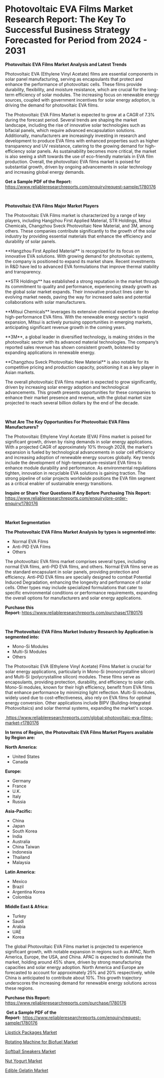 <p><h1>Photovoltaic EVA Films Market Research Report: The Key To Successful Business Strategy Forecasted for Period from 2024 - 2031</h1></p><p><strong>Photovoltaic EVA Films Market Analysis and Latest Trends</strong></p>
<p><p>Photovoltaic EVA (Ethylene Vinyl Acetate) films are essential components in solar panel manufacturing, serving as encapsulants that protect and enhance the performance of photovoltaic cells. These films provide durability, flexibility, and moisture resistance, which are crucial for the long-term efficiency of solar modules. The increasing focus on renewable energy sources, coupled with government incentives for solar energy adoption, is driving the demand for photovoltaic EVA films.</p><p>The Photovoltaic EVA Films Market is expected to grow at a CAGR of 7.3% during the forecast period. Several trends are shaping the market landscape, including the rise of innovative solar technologies such as bifacial panels, which require advanced encapsulation solutions. Additionally, manufacturers are increasingly investing in research and development to produce EVA films with enhanced properties such as higher transparency and UV resistance, catering to the growing demand for high-efficiency solar panels. As sustainability becomes more critical, the market is also seeing a shift towards the use of eco-friendly materials in EVA film production. Overall, the photovoltaic EVA films market is poised for substantial growth, driven by ongoing advancements in solar technology and increasing global energy demands.</p></p>
<p><strong>Get a Sample PDF of the Report:&nbsp;</strong> <a href="https://www.reliableresearchreports.com/enquiry/request-sample/1780176?utm_campaign=7&utm_medium=2&utm_source=Github&utm_content=ia&utm_term=09102024&utm_id=photovoltaic-eva-films">https://www.reliableresearchreports.com/enquiry/request-sample/1780176</a></p>
<p>&nbsp;</p>
<p><strong>Photovoltaic EVA Films Major Market Players</strong></p>
<p><p>The Photovoltaic EVA Films market is characterized by a range of key players, including Hangzhou First Applied Material, STR Holdings, Mitsui Chemicals, Changzhou Sveck Photovoltaic New Material, and 3M, among others. These companies contribute significantly to the growth of the solar industry by providing essential materials that enhance the efficiency and durability of solar panels.</p><p>**Hangzhou First Applied Material** is recognized for its focus on innovative EVA solutions. With growing demand for photovoltaic systems, the company is positioned to expand its market share. Recent investments in R&D have led to advanced EVA formulations that improve thermal stability and transparency.</p><p>**STR Holdings** has established a strong reputation in the market through its commitment to quality and performance, experiencing steady growth as the global solar market expands. Their innovative product lines cater to evolving market needs, paving the way for increased sales and potential collaborations with solar manufacturers.</p><p>**Mitsui Chemicals** leverages its extensive chemical expertise to develop high-performance EVA films. With the renewable energy sector's rapid expansion, Mitsui is actively pursuing opportunities in emerging markets, anticipating significant revenue growth in the coming years.</p><p>**3M**, a global leader in diversified technology, is making strides in the photovoltaic sector with its advanced material technologies. The company’s reported sales revenue has shown consistent growth, bolstered by expanding applications in renewable energy.</p><p>**Changzhou Sveck Photovoltaic New Material** is also notable for its competitive pricing and production capacity, positioning it as a key player in Asian markets.</p><p>The overall photovoltaic EVA films market is expected to grow significantly, driven by increasing solar energy adoption and technological advancements. This growth presents opportunities for these companies to enhance their market presence and revenue, with the global market size projected to reach several billion dollars by the end of the decade.</p></p>
<p>&nbsp;</p>
<p><strong>What Are The Key Opportunities For Photovoltaic EVA Films Manufacturers?</strong></p>
<p><p>The Photovoltaic Ethylene Vinyl Acetate (EVA) Films market is poised for significant growth, driven by rising demands in solar energy applications. With a projected CAGR of approximately 10% through 2028, the market's expansion is fueled by technological advancements in solar cell efficiency and increasing adoption of renewable energy sources globally. Key trends include the development of high-temperature-resistant EVA films to enhance module durability and performance. As environmental regulations tighten, innovation in recyclable EVA solutions is gaining traction. The strong pipeline of solar projects worldwide positions the EVA film segment as a critical enabler of sustainable energy transitions.</p></p>
<p><strong>Inquire or Share Your Questions If Any Before Purchasing This Report:</strong> <a href="https://www.reliableresearchreports.com/enquiry/pre-order-enquiry/1780176?utm_campaign=7&utm_medium=2&utm_source=Github&utm_content=ia&utm_term=09102024&utm_id=photovoltaic-eva-films">https://www.reliableresearchreports.com/enquiry/pre-order-enquiry/1780176</a></p>
<p>&nbsp;</p>
<p><strong>Market Segmentation</strong></p>
<p><strong>The Photovoltaic EVA Films Market Analysis by types is segmented into:</strong></p>
<p><ul><li>Normal EVA Films</li><li>Anti-PID EVA Films</li><li>Others</li></ul></p>
<p><p>The photovoltaic EVA films market comprises several types, including normal EVA films, anti-PID EVA films, and others. Normal EVA films serve as the standard encapsulant in solar panels, providing protection and efficiency. Anti-PID EVA films are specially designed to combat Potential Induced Degradation, enhancing the longevity and performance of solar cells. Other types may include specialized formulations that cater to specific environmental conditions or performance requirements, expanding the overall options for manufacturers and solar energy applications.</p></p>
<p><strong>Purchase this Report:&nbsp;</strong><a href="https://www.reliableresearchreports.com/purchase/1780176?utm_campaign=7&utm_medium=2&utm_source=Github&utm_content=ia&utm_term=09102024&utm_id=photovoltaic-eva-films">https://www.reliableresearchreports.com/purchase/1780176</a></p>
<p>&nbsp;</p>
<p><strong>The Photovoltaic EVA Films Market Industry Research by Application is segmented into:</strong></p>
<p><ul><li>Mono-Si Modules</li><li>Multi-Si Modules</li><li>Others</li></ul></p>
<p><p>The Photovoltaic EVA (Ethylene Vinyl Acetate) Films Market is crucial for solar energy applications, particularly in Mono-Si (monocrystalline silicon) and Multi-Si (polycrystalline silicon) modules. These films serve as encapsulants, providing protection, durability, and efficiency to solar cells. Mono-Si modules, known for their high efficiency, benefit from EVA films that enhance performance by minimizing light reflection. Multi-Si modules, widely used due to cost-effectiveness, also rely on EVA films for optimal energy conversion. Other applications include BIPV (Building-Integrated Photovoltaics) and solar thermal systems, expanding the market's scope.</p></p>
<p><a href="https://www.reliableresearchreports.com/global-photovoltaic-eva-films-market-r1780176?utm_campaign=7&utm_medium=2&utm_source=Github&utm_content=ia&utm_term=09102024&utm_id=photovoltaic-eva-films">&nbsp;https://www.reliableresearchreports.com/global-photovoltaic-eva-films-market-r1780176</a></p>
<p><strong>In terms of Region, the Photovoltaic EVA Films Market Players available by Region are:</strong></p>
<p>
    <p> <strong> North America: </strong>
        <ul>
            <li>United States</li>
            <li>Canada</li>
        </ul>
        </p> 
    <p> <strong> Europe: </strong>
        <ul>
            <li>Germany</li>
            <li>France</li>
            <li>U.K.</li>
            <li>Italy</li>
            <li>Russia</li>
        </ul>
        </p> 
    <p> <strong> Asia-Pacific: </strong>
        <ul>
            <li>China</li>
            <li>Japan</li>
            <li>South Korea</li>
            <li>India</li>
            <li>Australia</li>
            <li>China Taiwan</li>
            <li>Indonesia</li>
            <li>Thailand</li>
            <li>Malaysia</li>
        </ul>
        </p> 
    <p> <strong> Latin America: </strong>
        <ul>
            <li>Mexico</li>
            <li>Brazil</li>
            <li>Argentina Korea</li>
            <li>Colombia</li>
        </ul>
        </p> 
    <p> <strong> Middle East & Africa: </strong>
        <ul>
            <li>Turkey</li>
            <li>Saudi</li>
            <li>Arabia</li>
            <li>UAE</li>
            <li>Korea</li>
        </ul>
    </p>
    </p>
<p><p>The global Photovoltaic EVA Films market is projected to experience significant growth, with notable expansion in regions such as APAC, North America, Europe, the USA, and China. APAC is expected to dominate the market, holding around 45% share, driven by strong manufacturing capacities and solar energy adoption. North America and Europe are forecasted to account for approximately 25% and 20% respectively, while China is anticipated to contribute about 10%. This growth trajectory underscores the increasing demand for renewable energy solutions across these regions.</p></p>
<p><strong>Purchase this Report: </strong><a href="https://www.reliableresearchreports.com/purchase/1780176?utm_campaign=7&utm_medium=2&utm_source=Github&utm_content=ia&utm_term=09102024&utm_id=photovoltaic-eva-films">https://www.reliableresearchreports.com/purchase/1780176</a></p>
<p>&nbsp;<strong>Get a Sample PDF of the Report:&nbsp;&nbsp;</strong><a href="https://www.reliableresearchreports.com/enquiry/request-sample/1780176?utm_campaign=7&utm_medium=2&utm_source=Github&utm_content=ia&utm_term=09102024&utm_id=photovoltaic-eva-films">https://www.reliableresearchreports.com/enquiry/request-sample/1780176</a></p>
<p><strong></strong></p>
<p><p><a href="https://www.linkedin.com/pulse/global-lipstick-packages-market-size-trends-analysis-regional-krt8e?utm_campaign=7&utm_medium=2&utm_source=Github&utm_content=ia&utm_term=09102024&utm_id=photovoltaic-eva-films">Lipstick Packages Market</a></p><p><a href="https://github.com/MelgarBasny/Market-Research-Report-List-1/blob/main/rotating-machine-for-biofuel-market.md?utm_campaign=7&utm_medium=2&utm_source=Github&utm_content=ia&utm_term=09102024&utm_id=photovoltaic-eva-films">Rotating Machine for Biofuel Market</a></p><p><a href="https://www.linkedin.com/pulse/driving-market-forces-softball-sneakers-trends-future-forecasts-v7kpe?trackingId=%2BQtDbY5gQUSCEq2%2BJ5bWYQ%3D%3D&utm_campaign=7&utm_medium=2&utm_source=Github&utm_content=ia&utm_term=09102024&utm_id=photovoltaic-eva-films">Softball Sneakers Market</a></p><p><a href="https://issuu.com/reportprime-2/docs/nut-yogurt-market-size-2030.pptx_bb9d6adada4641?utm_campaign=7&utm_medium=2&utm_source=Github&utm_content=ia&utm_term=09102024&utm_id=photovoltaic-eva-films">Nut Yogurt Market</a></p><p><a href="https://issuu.com/reportprime-2/docs/edible-gelatin-market-size-2030.ppt_c2fccc8579858f?utm_campaign=7&utm_medium=2&utm_source=Github&utm_content=ia&utm_term=09102024&utm_id=photovoltaic-eva-films">Edible Gelatin Market</a></p></p>